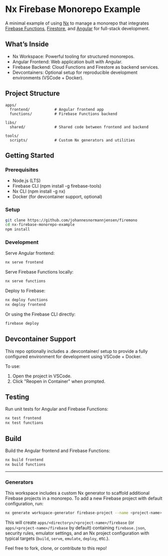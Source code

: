 # Nx Firebase Monorepo Example

A minimal example of using [Nx](https://nx.dev) to manage a monorepo that integrates [Firebase Functions](https://firebase.google.com/docs/functions), [Firestore](https://firebase.google.com/docs/firestore), and [Angular](https://angular.dev) for full-stack development.

## What’s Inside

- Nx Workspace: Powerful tooling for structured monorepos.
- Angular Frontend: Web application built with Angular.
- Firebase Backend: Cloud Functions and Firestore as backend services.
- Devcontainers: Optional setup for reproducible development environments (VSCode + Docker).

## Project Structure
```
apps/
  frontend/           # Angular frontend app
  functions/          # Firebase Functions backend

libs/
  shared/             # Shared code between frontend and backend

tools/
  scripts/            # Custom Nx generators and utilities
``` 

## Getting Started

### Prerequisites

- Node.js (LTS)
- Firebase CLI (npm install -g firebase-tools)
- Nx CLI (npm install -g nx)
- Docker (for devcontainer support, optional)

### Setup

```bash
git clone https://github.com/johannesnormannjensen/firemono
cd nx-firebase-monorepo-example
npm install
```

### Development

Serve Angular frontend:
```bash
nx serve frontend
```

Serve Firebase Functions locally:

```bash
nx serve functions
```

Deploy to Firebase:

```bash
nx deploy functions
nx deploy frontend
```

Or using the Firebase CLI directly:

```bash
firebase deploy
```

## Devcontainer Support

This repo optionally includes a .devcontainer/ setup to provide a fully configured environment for development using VSCode + Docker.

To use:

1. Open the project in VSCode.
2. Click "Reopen in Container" when prompted.

## Testing

Run unit tests for Angular and Firebase Functions:

```bash
nx test frontend
nx test functions
```

## Build

Build the Angular frontend and Firebase Functions:

```bash
nx build frontend
nx build functions
```

---

### Generators

This workspace includes a custom Nx generator to scaffold additional Firebase projects in a monorepo.
To add a new Firebase project with default configuration, run:
```bash
nx generate workspace-generator firebase-project --name <project-name> [--directory <directory>] [--tags tag1,tag2]
```
This will create `apps/<directory>/<project-name>/firebase` (or `apps/<project-name>/firebase` by default) containing `firebase.json`, security rules, emulator settings, and an Nx project configuration with typical targets (`build`, `serve`, `emulate`, `deploy`, etc.).

Feel free to fork, clone, or contribute to this repo!

